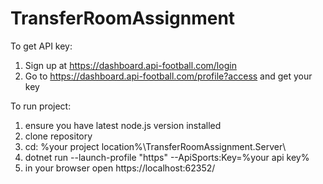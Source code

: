 # TransferRoomAssignment

To get API key:
1. Sign up at https://dashboard.api-football.com/login
2. Go to https://dashboard.api-football.com/profile?access and get your key

To run project:
1. ensure you have latest node.js version installed
2. clone repository
3. cd: %your project location%\TransferRoomAssignment.Server\
4. dotnet run --launch-profile "https" --ApiSports:Key=%your api key%
5. in your browser open https://localhost:62352/

